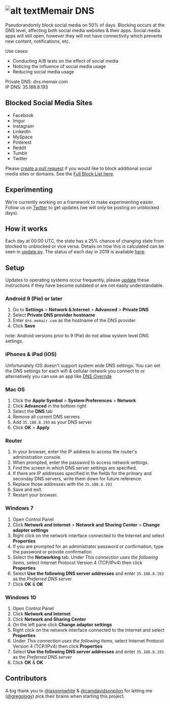 # ![alt text](https://github.com/memair/dns/raw/master/Memair%20DNS%20logo.png "Memair Logo")Memair DNS

Pseudorandomly block social media on 50% of days. Blocking occurs at the DNS level, affecting both social media websites & their apps. Social media apps will still open, however they will not have connectivity which prevents new content, notifications, etc.

Use cases:
 * Conducting A/B tests on the effect of social media
 * Noticing the influence of social media usage
 * Reducing social media usage

Private DNS: dns.memair.com  
IP DNS: 35.188.8.193

## Blocked Social Media Sites

 * Facebook
 * Imgur
 * Instagram
 * LinkedIn
 * MySpace
 * Pinterest
 * Reddit
 * Tumblr
 * Twitter

Please [create a pull request](https://github.com/memair/dns/edit/master/block.list) if you would like to block additional social media sites or domains. See the [Full Block List here](https://github.com/memair/dns/blob/master/block.list).

## Experimenting

We're currently working on a framework to make experimenting easier. Follow us on [Twitter](https://twitter.com/memair) to get updates (we will only be posting on unblocked days).

## How it works

Each day at 00:00 UTC, the state has a 25% chance of changing state from blocked to unblocked or vice versa. Details on how this is calculated can be seen in [update.py](https://github.com/memair/dns/blob/master/update.py). The status of each day in 2019 is available [here](https://github.com/memair/dns/blob/master/daily_status.txt).

## Setup

Updates to operating systems occur frequently, please [update](https://github.com/memair/dns/edit/master/README.md) these instructions if they have become outdated or are not easily understandable.

### Android 9 (Pie) or later

 1. Go to **Settings** > **Network & Internet** > **Advanced** > **Private DNS**
 2. Select **Private DNS provider hostname**
 3. Enter `dns.memair.com` as the hostname of the DNS provider
 4. Click **Save**

note: Android versions prior to 9 (Pie) do not allow system level DNS settings.

### iPhones & iPad (iOS)

Unfortunately iOS doesn't support system wide DNS settings. You can set the DNS settings for each wifi & cellular network you connect to or alternatively you can use an app like [DNS Override](https://itunes.apple.com/us/app/dns-override/id1060830093?mt=8)

### Mac OS

1. Click the **Apple Symbol** > **System Preferences** > **Network**
2. Click **Advanced** in the bottom right
3. Select the **DNS** tab
4. Remove all current DNS servers
5. Add `35.188.8.193` as your DNS server
6. Click **OK** > **Apply**

### Router

1. In your browser, enter the IP address to access the router's administration console.
2. When prompted, enter the password to access network settings.
3. Find the screen in which DNS server settings are specified.
4. If there are IP addresses specified in the fields for the primary and seconday DNS servers, write them down for future reference.
5. Replace those addresses with the `35.188.8.193`
6. Save and exit.
7. Restart your browser.

### Windows 7

1. Open Control Panel
2. Click **Network and Internet** > **Network and Sharing Center** > **Change adapter settings**
3. Right click on the network interface connected to the Internet and select **Properties**
4. If you are prompted for an administrator password or confirmation, type the password or provide confirmation
5. Select the **Networking** tab. Under *This connection uses the following items*, select Internet Protocol Version 4 (TCP/IPv4) then click **Properties**
6. Select **Use the following DNS server addresses** and enter `35.188.8.193` as the *Preferred DNS server*
7. Click **OK** & **OK**

### Windows 10

1. Open Control Panel
2. Click **Network and Internet**
3. Click **Network and Sharing Center**
4. On the left pane click **Change adaptor settings**
5. Right click on the network interface connected to the Internet and select **Properties**
6. Under *This connection uses the following items*, select Internet Protocol Version 4 (TCP/IPv4) then click **Properties**
7. Select **Use the following DNS server addresses** and enter `35.188.8.193` as the *Preferred DNS server*
8. Click **OK** & **OK**

## Contributors

A big thank you to [@jasonmwhite](https://github.com/jasonmwhite) & [@camdavidsonpilon](https://github.com/camdavidsonpilon) for letting me ([@gregology](https://github.com/gregology)) pick their brains when starting this project.